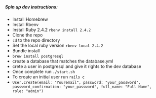 ##### Spin up dev instructions:

* Install Homebrew
* Install Rbenv
* Install Ruby 2.4.2 `rbenv install 2.4.2`
* Clone the repo
* `cd` to the repo directory
* Set the local ruby version `rbenv local 2.4.2`
* Bundle install
* `brew install postgresql`
* create a database that matches the database.yml
* crete a user in postgresql and give it rights to the dev database
* Once complete run `./start.sh`
* To create an initial user run `rails c`
* `User.create(email: "Youremail", password: "your_password", password_confirmation: "your_password", full_name: "Full Name", role: "admin")`
